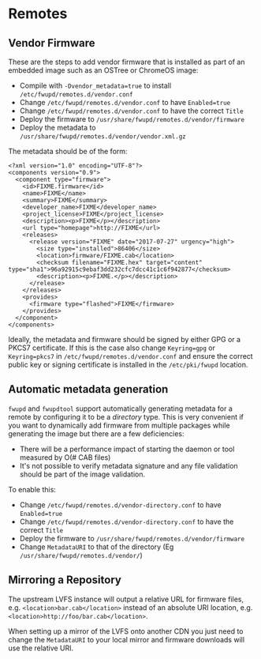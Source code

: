 # Remotes

## Vendor Firmware

These are the steps to add vendor firmware that is installed as part of an embedded image such as an OSTree or ChromeOS image:

* Compile with `-Dvendor_metadata=true` to install `/etc/fwupd/remotes.d/vendor.conf`
* Change `/etc/fwupd/remotes.d/vendor.conf` to have `Enabled=true`
* Change `/etc/fwupd/remotes.d/vendor.conf` to have the correct `Title`
* Deploy the firmware to `/usr/share/fwupd/remotes.d/vendor/firmware`
* Deploy the metadata to `/usr/share/fwupd/remotes.d/vendor/vendor.xml.gz`

The metadata should be of the form:

    <?xml version="1.0" encoding="UTF-8"?>
    <components version="0.9">
      <component type="firmware">
        <id>FIXME.firmware</id>
        <name>FIXME</name>
        <summary>FIXME</summary>
        <developer_name>FIXME</developer_name>
        <project_license>FIXME</project_license>
        <description><p>FIXME</p></description>
        <url type="homepage">http://FIXME</url>
        <releases>
          <release version="FIXME" date="2017-07-27" urgency="high">
            <size type="installed">86406</size>
            <location>firmware/FIXME.cab</location>
            <checksum filename="FIXME.hex" target="content" type="sha1">96a92915c9ebaf3dd232cfc7dcc41c1c6f942877</checksum>
            <description><p>FIXME.</p></description>
          </release>
        </releases>
        <provides>
          <firmware type="flashed">FIXME</firmware>
        </provides>
      </component>
    </components>

Ideally, the metadata and firmware should be signed by either GPG or a PKCS7
certificate. If this is the case also change `Keyring=gpg` or `Keyring=pkcs7`
in `/etc/fwupd/remotes.d/vendor.conf` and ensure the correct public key or
signing certificate is installed in the `/etc/pki/fwupd` location.

## Automatic metadata generation

`fwupd` and `fwupdtool` support automatically generating metadata for a remote
by configuring it to be a *directory* type. This is very convenient if you want to dynamically add firmware from multiple packages while generating the image but there are a few deficiencies:

* There will be a performance impact of starting the daemon or tool measured by O(# CAB files)
* It's not possible to verify metadata signature and any file validation should be part of the image validation.

To enable this:

* Change `/etc/fwupd/remotes.d/vendor-directory.conf` to have `Enabled=true`
* Change `/etc/fwupd/remotes.d/vendor-directory.conf` to have the correct `Title`
* Deploy the firmware to `/usr/share/fwupd/remotes.d/vendor/firmware`
* Change `MetadataURI` to that of the directory (Eg `/usr/share/fwupd/remotes.d/vendor/`)

## Mirroring a Repository

The upstream LVFS instance will output a relative URL for firmware files, e.g.
`<location>bar.cab</location>` instead of an absolute URI location, e.g.
`<location>http://foo/bar.cab</location>`.

When setting up a mirror of the LVFS onto another CDN you just need to change
the `MetadataURI` to your local mirror and firmware downloads will use the
relative URI.
